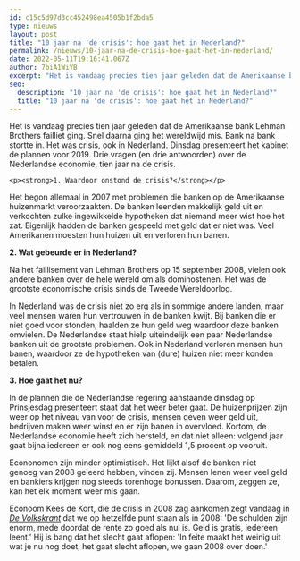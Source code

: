 ```yaml
---
id: c15c5d97d3cc452498ea4505b1f2bda5
type: nieuws
layout: post
title: "10 jaar na 'de crisis': hoe gaat het in Nederland?"
permalink: /nieuws/10-jaar-na-de-crisis-hoe-gaat-het-in-nederland/
date: 2022-05-11T19:16:41.067Z
author: 7biA1WiYB
excerpt: "Het is vandaag precies tien jaar geleden dat de Amerikaanse bank Lehman Brothers failliet ging. Snel daarna ging het wereldwijd mis. Bank na bank stortte in. Het was crisis, ook in Nederland. Dinsdag presenteert het kabinet de plannen voor 2019. Drie vragen (en drie antwoorden) over de Nederlandse economie, tien jaar na de crisis.  "
seo:
  description: "10 jaar na 'de crisis': hoe gaat het in Nederland?"
  title: "10 jaar na 'de crisis': hoe gaat het in Nederland?"
---
```

Het is vandaag precies tien jaar geleden dat de Amerikaanse bank Lehman Brothers failliet ging. Snel daarna ging het wereldwijd mis. Bank na bank stortte in. Het was crisis, ook in Nederland. Dinsdag presenteert het kabinet de plannen voor 2019. Drie vragen (en drie antwoorden) over de Nederlandse economie, tien jaar na de crisis.  

    <p><strong>1. Waardoor onstond de crisis?</strong></p>
<p>Het begon allemaal in 2007 met problemen die banken op de Amerikaanse huizenmarkt veroorzaakten. De banken leenden makkelijk geld uit en verkochten zulke ingewikkelde hypotheken dat niemand meer wist hoe het zat. Eigenlijk hadden de banken gespeeld met geld dat er niet was. Veel Amerikanen moesten hun huizen uit en verloren hun banen.</p>
<p><strong>2. Wat gebeurde er in Nederland?</strong></p>
<p>Na het faillisement van Lehman Brothers op 15 september 2008, vielen ook andere banken over de hele wereld om als dominostenen. Het was de grootste economische crisis sinds de Tweede Wereldoorlog.</p>
<p>In Nederland was de crisis niet zo erg als in sommige andere landen, maar veel mensen waren hun vertrouwen in de banken kwijt. Bij banken die er niet goed voor stonden, haalden ze hun geld weg waardoor deze banken omvielen. De Nederlandse staat hielp uiteindelijk een paar Nederlandse banken uit de grootste problemen. Ook in Nederland verloren mensen hun banen, waardoor ze de hypotheken van (dure) huizen niet meer konden betalen.</p>
<p><strong>3. Hoe gaat het nu?</strong></p>
<p>In de plannen die de Nederlandse regering aanstaande dinsdag op Prinsjesdag presenteert staat dat het weer beter gaat. De huizenprijzen zijn weer op het niveau van voor de crisis, mensen geven weer geld uit, bedrijven maken weer winst en er zijn banen in overvloed. Kortom, de Nederlandse economie heeft zich hersteld, en dat niet alleen: volgend jaar gaat bijna iedereen er ook nog eens gemiddeld 1,5 procent op vooruit.</p>
<p>Econonomen zijn minder optimistisch. Het lijkt alsof de banken niet genoeg van 2008 geleerd hebben, vinden zij. Mensen lenen weer veel geld en bankiers krijgen nog steeds torenhoge bonussen. Daarom, zeggen ze, kan het elk moment weer mis gaan. </p>
<p>Econoom Kees de Kort, die de crisis in 2008 zag aankomen zegt vandaag in <em><a href="https://www.volkskrant.nl/economie/-we-staan-nu-op-hetzelfde-punt-het-besef-van-risico-is-weg-alleen-staan-we-er-slechter-voor-~b30a681e/" target="_blank">De Volkskrant</a> </em>dat we op hetzelfde punt staan als in 2008: 'De schulden zijn enorm, mede doordat de rente zo goed als nul is. Geld is gratis, iedereen leent.' Hij is bang dat het slecht gaat aflopen: 'In feite maakt het weinig uit wat je nu nog doet, het gaat slecht aflopen, we gaan 2008 over doen.'</p>  
